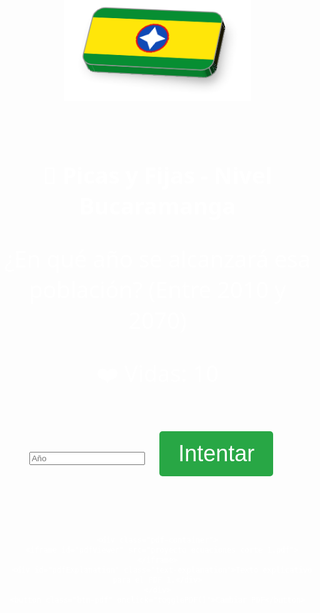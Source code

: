 <!DOCTYPE html>
<html lang="es">
<head>
  <meta charset="UTF-8" />
  <meta name="viewport" content="width=device-width, initial-scale=1.0"/>
  <title>Picas y Fijas - Nivel Bucaramanga</title>
  <link rel="icon" href="imagen2.png" type="image/png"> 
  <style>
    body {
      background-image: url('imagen1.PNG');
      background-size: cover;
      background-position: center;
      font-family: 'Segoe UI', sans-serif;
      color: white;
      text-align: center;
      margin: 0;
      padding: 0;
    }

    .contenedor {
      background-color: rgba(0, 0, 0, 0.7);
      margin: 0 auto;
      padding: 40px;
      width: 70%;
      max-width: 1000px;
      border-radius: 20px;
      box-shadow: 0 0 15px #fff;
    }

    img.logo {
      width: 300px;
      margin-bottom: 40px;
    }

    input[type="text"] {
      font-size: 36px;
      padding: 15px;
      width: 200px;
      border-radius: 5px;
      border: none;
      margin: 20px;
      text-align: center;
    }

    button {
      padding: 15px 30px;
      font-size: 36px;
      margin: 20px;
      border: none;
      border-radius: 5px;
      cursor: pointer;
    }

    .btn-pdf {
      background-color: #ffc107;
      color: black;
    }

    .btn-intentar {
      background-color: #28a745;
      color: white;
    }

    .historial {
      margin-top: 40px;
      font-size: 36px;
      text-align: left;
      max-height: 300px;
      overflow-y: auto;
    }

    .pdf-container {
      margin-top: 40px;
      border: 2px solid #fff;
      border-radius: 10px;
      padding: 20px;
      background-color: rgba(255, 255, 255, 0.1);
      display: flex;
      justify-content: space-between;
    }

    iframe {
      width: 100%;
      height: 600px;
      border: none;
    }

    .text-explanation {
      width: 35%;
      font-size: 36px;
      margin-left: 20px;
      color: white;
      text-align: left;
    }
  </style>
</head>
<body>
  <div class="contenedor">
    <img src="imagen2.png" alt="Logo" class="logo" />
    <h2 style="font-size: 36px;">🎯 Picas y Fijas - Nivel Bucaramanga</h2>
    <p id="poblacion" style="font-size: 36px;"></p>
    <p style="font-size: 36px;">¿En qué año se alcanzará esa población? (Entre 2010 y 2070)</p>
    <p style="font-size: 36px;">❤️ Vidas: <span id="vidas">10</span></p>
    <input type="text" id="inputAño" maxlength="4" placeholder="Año" />
    <button class="btn-intentar" onclick="verificarIntento()">Intentar</button>
    <div id="mensaje" style="font-size: 36px;"></div>
    <div class="historial" id="historial"></div>
    <br />

    <div class="pdf-container">
      <iframe id="pdfViewer" src="proyecto ecuaciones corte 1.pdf"></iframe>
      <div id="pdfExplanation" class="text-explanation">Texto explicativo para el PDF 1.</div>
    </div>
    <button class="btn-pdf" onclick="togglePDF()">Cambiar PDF</button>
  </div>

  <script>
    let currentPDF = 1;

    function togglePDF() {
      const pdfViewer = document.getElementById("pdfViewer");
      const pdfExplanation = document.getElementById("pdfExplanation");
      if (currentPDF === 1) {
        pdfViewer.src = "ProyectoED_corte2of.pdf";
        pdfExplanation.textContent = "Texto explicativo para el PDF 2.";
        currentPDF = 2;
      } else {
        pdfViewer.src = "proyecto ecuaciones corte 1.pdf";
        pdfExplanation.textContent = "Texto explicativo para el PDF 1.";
        currentPDF = 1;
      }
    }

    function poblacion(t) {
      return 2000000 / (3.0444 * Math.exp(-0.059 * t) + 1);
    }

    function añoAT(año) {
      return (año - 2010) * 0.5;
    }

    function contarFijasPicas(secreto, intento) {
      let fijas = 0, picas = 0;
      let usadasSecreto = [false, false, false, false];
      let usadasIntento = [false, false, false, false];

      for (let i = 0; i < 4; i++) {
        if (intento[i] === secreto[i]) {
          fijas++;
          usadasSecreto[i] = true;
          usadasIntento[i] = true;
        }
      }

      for (let i = 0; i < 4; i++) {
        if (!usadasIntento[i]) {
          for (let j = 0; j < 4; j++) {
            if (!usadasSecreto[j] && intento[i] === secreto[j]) {
              picas++;
              usadasSecreto[j] = true;
              break;
            }
          }
        }
      }
      return [fijas, picas];
    }

    let añoSecreto = Math.floor(Math.random() * (2070 - 2010 + 1)) + 2010;
    let tSecreto = añoAT(añoSecreto);
    let poblacionSecreta = Math.floor(poblacion(tSecreto));
    let vidas = 10;
    let intentos = 0;
    let historial = [];
    let pistaDada = false;
    let juegoTerminado = false;

    document.getElementById("poblacion").textContent = `La población proyectada es: ${poblacionSecreta} habitantes`;

    function verificarIntento() {
      if (juegoTerminado) return;

      const input = document.getElementById("inputAño");
      const año = input.value.trim();
      const mensaje = document.getElementById("mensaje");

      if (!/^\d{4}$/.test(año)) {
        mensaje.textContent = "😅 Ups... ¿no sabes que un año tiene 4 dígitos? Pierdes 2 vidas.";
        vidas -= 2;
      } else {
        const añoNum = parseInt(año);
        if (añoNum < 2010 || añoNum > 2070) {
          mensaje.textContent = "⚠️ El año debe estar entre 2010 y 2070. Pierdes 1 vida.";
          vidas--;
        } else {
          const [fijas, picas] = contarFijasPicas(añoSecreto.toString(), año);
          intentos++;
          vidas--;
          historial.push({ intento: año, fijas, picas });

          const h = document.getElementById("historial");
          const entrada = document.createElement("div");
          entrada.textContent = `Intento ${intentos}: ${año} → 🔢 Fijas: ${fijas}, Picas: ${picas}`;
          h.appendChild(entrada);

          mensaje.textContent = `🔢 Fijas: ${fijas} | Picas: ${picas}`;

          if (fijas === 4) {
            juegoTerminado = true;
            if (intentos === 1) {
              mensaje.textContent += "\n🎉 ¡Eres un genio, tienes un IQ de 1000!";
            } else if (intentos <= 5) {
              mensaje.textContent += "\n🎉 ¡Felicidades crack! ¡Lo resolviste muy rápido!";
            } else {
              mensaje.textContent += `\n🎉 ¡Bien hecho! Adivinaste el año correctamente en ${intentos} intentos.`;
            }
          } else if (vidas < 5 && !pistaDada) {
            for (let i = 0; i < 4; i++) {
              const digito = añoSecreto.toString()[i];
              if (!historial.some(h => h.intento.includes(digito))) {
                mensaje.textContent += `\n💡 Modo fácil activado: el año contiene el dígito '${digito}'`;
                pistaDada = true;
                break;
              }
            }
          }
        }
      }

      if (vidas <= 0 && !juegoTerminado) {
        juegoTerminado = true;
        mensaje.textContent = `💀 Te quedaste sin vidas. Has perdido.\n📅 El año correcto era: ${añoSecreto}`;
        for (let i = 0; i < 4; i++) {
          const digito = añoSecreto.toString()[i];
          if (!historial.some(h => h.intento.includes(digito))) {
            mensaje.textContent += `\n💡 Una pista que te habría ayudado: el año contenía el dígito '${digito}'`;
            break;
          }
        }
        mensaje.textContent += "\n💬 ¡No te preocupes! Hasta los mejores fallan a veces. ¡Sigue practicando! 💪";
      }

      document.getElementById("vidas").textContent = vidas;
      input.value = "";
    }
  </script>
</body>
</html>
